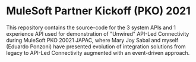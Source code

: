 # MuleSoft Partner Kickoff (PKO) 2021

This repository contains the source-code for the 3 system APIs and 1 experience API used for demonstration of "Unwired" API-Led Connectivity during MuleSoft PKO 20021 JAPAC, where Mary Joy Sabal and myself (Eduardo Ponzoni) have presented evolution of integration solutions from legacy to API-Led Connectivity augmented with an event-driven approach.
